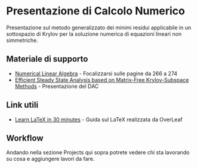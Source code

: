 # Presentazione di Calcolo Numerico
Presentazione sul metodo generalizzato dei minimi residui applicabile in un sottospazio di Krylov per la soluzione numerica di equazioni lineari non simmetriche.

## Materiale di supporto
* [Numerical Linear Algebra](https://github.com/lorenzofiamingo/Presentazione-di-Calcolo-Numerico/raw/master/Materiale/Numerical%20Linear%20Algebra.pdf) - Focalizzarsi sulle pagine da 266 a 274
* [Efficient Steady State Analysis based on Matrix-Free Krylov-Subspace Methods](https://github.com/lorenzofiamingo/Presentazione-di-Calcolo-Numerico/raw/master/Materiale/Efficient%20Steady%20State%20Analysis%20based%20on%20Matrix-Free%20Krylov-Subspace%20Methods.pdf) - Presentazione del DAC

## Link utili
* [Learn LaTeX in 30 minutes](https://www.overleaf.com/learn/latex/Learn_LaTeX_in_30_minutes) - Guida sul LaTeX realizzata da OverLeaf

## Workflow
Andando nella sezione Projects qui sopra potrete vedere chi sta lavorando su cosa e aggiungere lavori da fare.
